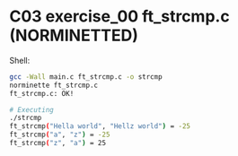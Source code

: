 # C03 exercise_00 ft_strcmp.c (NORMINETTED)

Shell:
```bash
gcc -Wall main.c ft_strcmp.c -o strcmp
norminette ft_strcmp.c
ft_strcmp.c: OK!

# Executing
./strcmp
ft_strcmp("Hella world", "Hellz world") = -25
ft_strcmp("a", "z") = -25
ft_strcmp("z", "a") = 25
```
